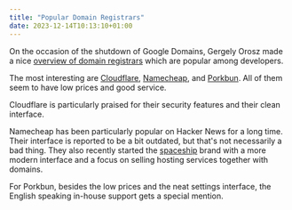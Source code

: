 ```yaml
---
title: "Popular Domain Registrars"
date: 2023-12-14T10:13:10+01:00
---
```


On the occasion of the shutdown of Google Domains, Gergely Orosz made a nice
[overview of domain
registrars](https://blog.pragmaticengineer.com/domain-registrars-which-developers-recommend)
which are popular among developers.

The most interesting
are [Cloudflare](https://www.cloudflare.com), [Namecheap](https://www.namecheap.com),
and [Porkbun](https://porkbun.com). All of them seem to have low prices and good
service.

Cloudflare is particularly praised for their security features and their clean
interface.

Namecheap has been particularly popular on Hacker News for a long time. Their
interface is reported to be a bit outdated, but that's not necessarily a bad
thing. They also recently started the [spaceship](https://www.spaceship.com)
brand with a more modern interface and a focus on selling hosting services
together with domains.

For Porkbun, besides the low prices and the neat settings interface, the English
speaking in-house support gets a special mention.

